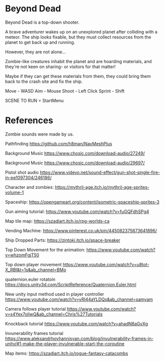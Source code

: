 # Beyond Dead
Beyond Dead is a top-down shooter. 

A brave adventurer wakes up on an unexplored planet after colliding with a meteor. The ship looks fixable, but they must collect resources from the planet to get back up and running. 

However, they are not alone...

Zombie-like creatures inhabit the planet and are hoarding materials, and they're not keen on sharing- or visitors for that matter!

Maybe if they can get these materials from them, they could bring them back to the crash site and fix the ship.

Move - WASD
Aim - Mouse
Shoot - Left Click
Sprint - Shift

SCENE TO RUN = StartMenu

# References
Zombie sounds were made by us. 

Pathfinding
https://github.com/h8man/NavMeshPlus

Background Music 
https://www.chosic.com/download-audio/27249/

Background Music 
https://www.chosic.com/download-audio/29697/

Pistol shot audio
https://www.videvo.net/sound-effect/gun-shot-single-fire-in-pe1097304/246186/

Character and zombies:
https://mythril-age.itch.io/mythril-age-sprites-volume-1

Spaceship:
https://opengameart.org/content/isometric-spaceship-sprites-3

Gun aiming tutorial:
https://www.youtube.com/watch?v=fuGQFdhSPg4

Map tile map:
https://szadiart.itch.io/rpg-worlds-ca

Vending Machine:
https://www.pinterest.co.uk/pin/445082375673641896/

Ship Dropped Parts:
https://zintoki.itch.io/space-breaker

Top Down Movement for the animation:
https://www.youtube.com/watch?v=whzomFgjT50

Top down player movement 
https://www.youtube.com/watch?v=u8tot-X_RBI&t=1s&ab_channel=BMo

quaternion.euler rotatoin 
https://docs.unity3d.com/ScriptReference/Quaternion.Euler.html
        
New unity input method used in player controller 
https://www.youtube.com/watch?v=yRI44aYLDQs&ab_channel=samyam

Camera follows player tutorial
https://www.youtube.com/watch?v=s4Yex7oliwQ&ab_channel=Chris%27Tutorials

Knockback tutorial
https://www.youtube.com/watch?v=ahadN8aGvXg

Invunerability frames tutorial
https://www.aleksandrhovhannisyan.com/blog/invulnerability-frames-in-unity/#1-make-the-player-invulnerable-start-the-coroutine

Map items:
https://szadiart.itch.io/rogue-fantasy-catacombs
